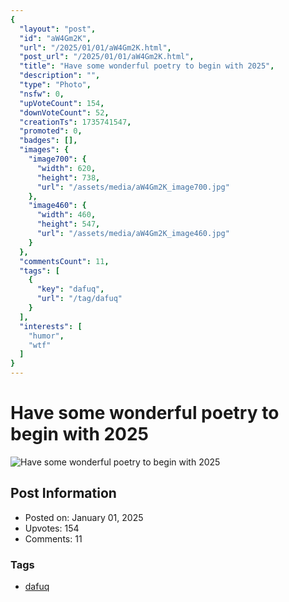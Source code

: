 ```yaml
---
{
  "layout": "post",
  "id": "aW4Gm2K",
  "url": "/2025/01/01/aW4Gm2K.html",
  "post_url": "/2025/01/01/aW4Gm2K.html",
  "title": "Have some wonderful poetry to begin with 2025",
  "description": "",
  "type": "Photo",
  "nsfw": 0,
  "upVoteCount": 154,
  "downVoteCount": 52,
  "creationTs": 1735741547,
  "promoted": 0,
  "badges": [],
  "images": {
    "image700": {
      "width": 620,
      "height": 738,
      "url": "/assets/media/aW4Gm2K_image700.jpg"
    },
    "image460": {
      "width": 460,
      "height": 547,
      "url": "/assets/media/aW4Gm2K_image460.jpg"
    }
  },
  "commentsCount": 11,
  "tags": [
    {
      "key": "dafuq",
      "url": "/tag/dafuq"
    }
  ],
  "interests": [
    "humor",
    "wtf"
  ]
}
---
```


# Have some wonderful poetry to begin with 2025

![Have some wonderful poetry to begin with 2025](/assets/media/aW4Gm2K_image700.jpg)

## Post Information

- Posted on: January 01, 2025
- Upvotes: 154
- Comments: 11

### Tags

- [dafuq](/tag/dafuq)
